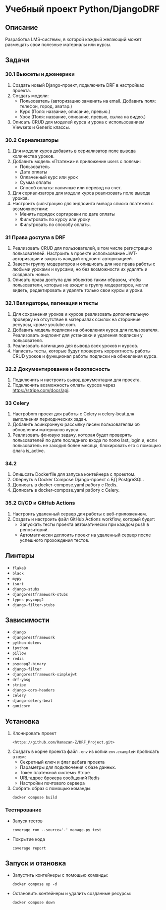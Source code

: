 # Учебный проект Python/DjangoDRF
## Описание
Разработка LMS-системы, в которой каждый желающий может размещать свои полезные материалы или курсы.
## Задачи
### 30.1 Вьюсеты и дженерики
1. Создать новый Django-проект, подключить DRF в настройках проекта.
2. Создать модели:
	* Пользователь (авторизацию заменить на email. Добавить поля: телефон, город, аватар.)
	* Курс (Поля: название, описание, превью.)
	* Урок (Поля: название, описание, превью, сылка на видео.)
3. Описать CRUD для моделей курса и урока с использованием Viewsets и Generic классы.
### 30.2 Сериализаторы
1. Для модели курса добавить в сериализатор поле вывода количества уроков.
2. Добавить модель «Птатежи» в приложение users с полями:
	* Пользователь
	* Дата оплаты
	* Оплаченный курс или урок
	* Сумма оплаты
	* Способ оплаты: наличные или перевод на счет.
3. Для сериализатора для модели курса реализовать поле вывода уроков.
4. Настроить фильтрацию для эндпоинта вывода списка платежей с возможностями:
	* Менять порядок сортировки по дате оплаты
	* Фильтровать по курсу или уроку
	* Фильтровать по способу оплаты.
### 31 Права доступа в DRF
1. Реализовать CRUD для пользователей, в том числе регистрацию пользователей.
	Настроить в проекте использование JWT-авторизации и закрыть каждый эндпоинт авторизацией.
2. Завести группу модераторов и опишисать для нее права работы с любыми уроками и курсами,
	но без возможности их удалять и создавать новые.
3. Описать права доступа для объектов таким образом, чтобы пользователи, которые не входят в группу модераторов,
	могли видеть, редактировать и удалять только свои курсы и уроки.
### 32.1 Валидаторы, пагинация и тесты
1. Для сохранения уроков и курсов реализовать дополнительную проверку на отсутствие в материалах
	ссылок на сторонние ресурсы, кроме youtube.com.
2. Добавить модель подписки на обновления курса для пользователя.
	Реализовать эндпоинт для установки и удаления подписки у пользователя.
3. Реализовать пагинацию для вывода всех уроков и курсов.
4. Написать тесты, которые будут проверять корректность работы CRUD уроков
	и функционал работы подписки на обновления курса.
### 32.2 Документирование и безопвсность
1. Подключить и настроить вывод документации для проекта.
2. Подключить возможность оплаты курсов через https://stripe.com/docs/api.
### 33 Celery
1. Настроbnm проект для работы с Celery и celery-beat для выполнения периодических задач.
2. Добавить асинхронную рассылку писем пользователям об обновлении материалов курса.
3. Реализовать фоновую задачу, которая будет проверять пользователей по дате последнего входа по полю last_login
    и, если пользователь не заходил более месяца, блокировать его с помощью флага is_active.
### 34.2
1. Опишсать Dockerfile для запуска контейнера с проектом.
2. Обернуть в Docker Compose Django-проект с БД PostgreSQL.
3. Дописать в docker-compose.yaml работу с Redis.
4. Дописать в docker-compose.yaml работу с Celery.
### 35.2 CI/CD и GitHub Actions
1. Настроить удаленный сервер для работы с веб-приложением.
2. Создать и настроить файл GitHub Actions workflow, который будет:
	* Запускать тесты проекта автоматически при каждом push в репозиторий.
	* Автоматически деплоить проект на удаленный сервер после успешного прохождения тестов.
## Линтеры
* `flake8`
* `black`
* `mypy`
* `isort`
* `django-stubs`
* `djangorestframework-stubs`
* `types-psycopg2`
* `django-filter-stubs`
## Зависимости
* `django`
* `djangorestframework`
* `python-dotenv`
* `ipython`
* `pillow`
* `redis`
* `psycopg2-binary`
* `django-filter`
* `djangorestframework-simplejwt`
* `drf-yasg`
* `stripe`
* `django-cors-headers`
* `celery`
* `django-celery-beat`
* `gunicorn`
## Установка
1. Клонировать проект
	```
	<https://github.com/Ramazan-Z/DRF_Project.git>
	```
2. Создать в корне проекта файл `.env` из  копии `env.example`и прописать в нем:
	* Секретный ключ и флаг дебага проекта
	* Параметры для подключения к базе данных.
    * Токен платежной системы Stripe
    * URL-адрес брокера сообщений Redis
    * Настройки почтового сервера
3. Собрать образ с помощью команды:
	```
	docker compose build
	```
### Тестирование
* Запуск тестов
	```
	coverage run --source='.' manage.py test
	```
* Покрытие кода
	```
	coverage report
	```
## Запуск и отановка
* Запустить контейнеры с помощью команды:
    ```
    docker compose up -d
    ```
* Остановить контейнеры и удалить созданные ресурсы:
    ```
    docker compose down
    ```
